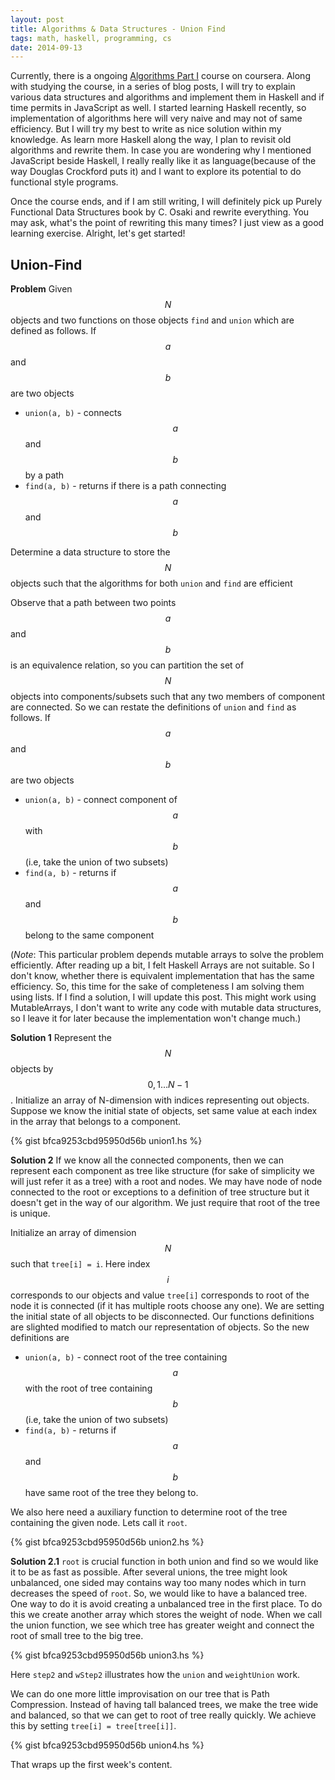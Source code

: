 ```yaml
---
layout: post
title: Algorithms & Data Structures - Union Find
tags: math, haskell, programming, cs
date: 2014-09-13
---
```


Currently, there is a ongoing [Algorithms Part I](https://www.coursera.org/course/algs4partI) course on coursera. Along with studying the course, in a series of blog posts, I will try to explain various data structures and algorithms and implement them in Haskell and if time permits in JavaScript as well. I started learning Haskell recently, so implementation of algorithms here will very naive and may not of same efficiency. But I will try my best to write as nice solution within my knowledge. As learn more Haskell along the way, I plan to revisit old algorithms and rewrite them. In case you are wondering why I mentioned JavaScript beside Haskell, I really really like it as language(because of the way Douglas Crockford puts it) and I want to explore its potential to do functional style programs.

Once the course ends, and if I am still writing, I will definitely pick up Purely Functional Data Structures book by C. Osaki and rewrite everything. You may ask, what's the point of rewriting this many times? I just view as a good learning exercise. Alright, let's get started!


## Union-Find

**Problem** Given $$N$$ objects and two functions on those objects `find` and `union` which are defined as follows. If $$a$$ and $$b$$ are two objects

- `union(a, b)` - connects $$a$$ and $$b$$ by a path
- `find(a, b)` - returns if there is a path connecting $$a$$ and $$b$$

Determine a data structure to store the $$N$$ objects such that the algorithms for both `union` and `find` are efficient

Observe that a path between two points $$a$$ and $$b$$ is an equivalence relation, so you can partition the set of $$N$$   objects into components/subsets such that any two members of component are connected. So we can restate the definitions of `union` and `find` as follows. If $$a$$ and $$b$$ are two objects

- `union(a, b)` - connect component of $$a$$ with $$b$$ (i.e, take the union of two subsets)
- `find(a, b)` - returns if $$a$$ and $$b$$ belong to the same component

(_Note_: This particular problem depends mutable arrays to solve the problem efficiently. After reading up a bit, I felt Haskell Arrays are not suitable. So I don't know, whether there is equivalent implementation that has the same efficiency. So, this time for the sake of completeness I am solving them using lists. If I find a solution, I will update this post. This might work using MutableArrays, I don't want to write any code with mutable data structures, so I leave it for later because the implementation won't change much.)

**Solution 1**  Represent the $$N$$ objects by $$0, 1 \dots N- 1$$. Initialize an array of N-dimension with indices representing out objects. Suppose we know the initial state of objects, set same value at each index in the array that belongs to a component.

{% gist bfca9253cbd95950d56b union1.hs %}

**Solution 2** If we know all the connected components, then we can represent each component as tree like structure (for sake of simplicity we will just refer it as a tree) with a root and nodes. We may have node of node connected to the root or exceptions to a definition of tree structure but it doesn't get in the way of our algorithm. We just require that root of the tree is unique.

Initialize an array of dimension $$N$$ such that `tree[i] = i`. Here index $$i$$ corresponds to our objects and value `tree[i]` corresponds to root of the node it is connected (if it has multiple roots choose any one). We are setting the initial state of all objects to be disconnected. Our functions definitions are slighted modified to match our representation of objects. So the new definitions are

- `union(a, b)` - connect root of the tree containing $$a$$ with the root of tree containing $$b$$ (i.e, take the union of two subsets)
- `find(a, b)` - returns if $$a$$ and $$b$$ have same root of the tree they belong to.

We also here need a auxiliary function to determine root of the tree containing the given node. Lets call it `root`.

{% gist bfca9253cbd95950d56b union2.hs %}

**Solution 2.1** `root` is crucial function in both union and find so we would like it to be as fast as possible. After several unions, the tree might look unbalanced, one sided may contains way too many nodes which in turn decreases the speed of `root`. So, we would like to have a balanced tree. One way to do it is avoid creating a unbalanced tree in the first place. To do this we create another array which stores the weight of node. When we call the union function, we see which tree has greater weight and connect the root of small tree to the big tree.

{% gist bfca9253cbd95950d56b union3.hs %}

Here `step2` and `wStep2` illustrates how the `union` and `weightUnion` work.

We can do one more little improvisation on our tree that is Path Compression. Instead of having tall balanced trees, we make the tree wide and balanced, so that we can get to root of tree really quickly. We achieve this by setting `tree[i] = tree[tree[i]]`.

{% gist bfca9253cbd95950d56b union4.hs %}

That wraps up the first week's content.
